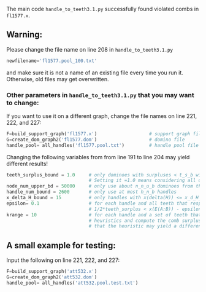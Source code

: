 The main code `handle_to_teeth3.1.py` successfully found violated combs in `fl1577.x`.  

## Warning:
Please change the file name on line 208 in `handle_to_teeth3.1.py` 
```python
newfilename='fl1577.pool_100.txt'
```
and make sure it is not a name of an existing file every time you run it. Otherwise, old files may get overwritten. 

### Other parameters in `handle_to_teeth3.1.py` that you may want to change:
If you want to use it on a different graph, change the file names on line 221, 222, and 227:
```python
F=build_support_graph('fl1577.x')                   # support graph file
G=create_dom_graph2('fl1577.dom')                   # domino file
handle_pool= all_handles('fl1577.pool.txt')	        # handle pool file
```

Changing the following variables from from line 191 to line 204 may yield different results!
```python 
teeth_surplus_bound = 1.0     # only dominoes with surpluses < t_s_b will be considered. 
                              # Setting it =1.0 means considering all doms
node_num_upper_bd = 50000     # only use about n_n_u_b dominoes from the .dom file
handle_num_bound = 2600       # only use at most h_n_b handles  
x_delta_H_bound = 15          # only handles with x(delta(H)) <= x_d_H_b will be considered as a candidate handle
epsilon= 0.1                  # for each handle and all teeth that respects it, only consider those with 
                              # 1/2*teeth_surplus < x(E(A:B)) - epsilon
krange = 10                   # for each handle and a set of teeth that respects it, run odd stable set 
                              # heuristics and compute the comb surpluses krange times. (This is because 
                              # that the heuristic may yield a different result each time)
```

## A small example for testing:
Input the following on line 221, 222, and 227:
```python
F=build_support_graph('att532.x')
G=create_dom_graph2('att532.dom')
handle_pool= all_handles('att532.pool.test.txt')	
```
